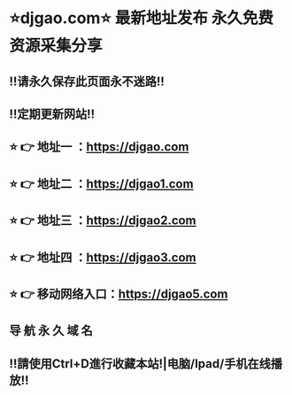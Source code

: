 # ⭐️djgao.com⭐️ 最新地址发布 永久免费资源采集分享
## ‼️请永久保存此页面永不迷路‼️
## ‼️定期更新网站‼️
## ⭐️ 👉 地址一 ：https://djgao.com
## ⭐️ 👉 地址二 ：https://djgao1.com
## ⭐️ 👉 地址三 ：https://djgao2.com
## ⭐️ 👉 地址四 ：https://djgao3.com
## ⭐️ 👉 移动网络入口：https://djgao5.com
## 导 航 永 久 域 名
## ‼️請使用Ctrl+D進行收藏本站!|电脑/Ipad/手机在线播放‼️

